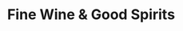 ---
title: "Fine Wine & Good Spirits"
url: /bethlehem/fine-wine-und-good-spirits-nazareth-pike/
shop: Spirituosen
---